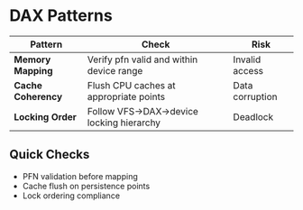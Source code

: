 # DAX Patterns

| Pattern | Check | Risk |
|---------|-------|------|
| **Memory Mapping** | Verify pfn valid and within device range | Invalid access |
| **Cache Coherency** | Flush CPU caches at appropriate points | Data corruption |
| **Locking Order** | Follow VFS→DAX→device locking hierarchy | Deadlock |

## Quick Checks
- PFN validation before mapping
- Cache flush on persistence points
- Lock ordering compliance